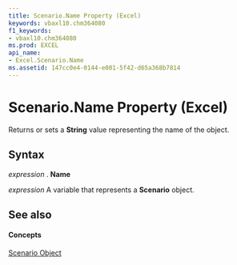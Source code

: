 ```yaml
---
title: Scenario.Name Property (Excel)
keywords: vbaxl10.chm364080
f1_keywords:
- vbaxl10.chm364080
ms.prod: EXCEL
api_name:
- Excel.Scenario.Name
ms.assetid: 147cc0e4-0144-e001-5f42-d65a368b7814
---
```



# Scenario.Name Property (Excel)

Returns or sets a  **String** value representing the name of the object.


## Syntax

 _expression_ . **Name**

 _expression_ A variable that represents a **Scenario** object.


## See also


#### Concepts


[Scenario Object](scenario-object-excel.md)

